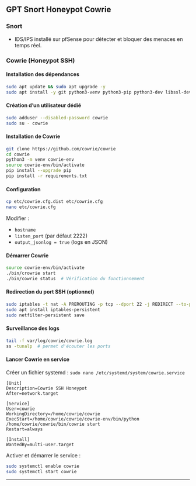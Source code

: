 ## GPT Snort Honeypot Cowrie

### Snort
- IDS/IPS installé sur pfSense pour détecter et bloquer des menaces en temps réel.

### Cowrie (Honeypot SSH)
#### Installation des dépendances
```bash
sudo apt update && sudo apt upgrade -y
sudo apt install -y git python3-venv python3-pip python3-dev libssl-dev libffi-dev build-essential
```

#### Création d’un utilisateur dédié
```bash
sudo adduser --disabled-password cowrie
sudo su - cowrie
```

#### Installation de Cowrie
```bash
git clone https://github.com/cowrie/cowrie
cd cowrie
python3 -m venv cowrie-env
source cowrie-env/bin/activate
pip install --upgrade pip
pip install -r requirements.txt
```

#### Configuration
```bash
cp etc/cowrie.cfg.dist etc/cowrie.cfg
nano etc/cowrie.cfg
```
Modifier :
- `hostname`
- `listen_port` (par défaut 2222)
- `output_jsonlog = true` (logs en JSON)

#### Démarrer Cowrie
```bash
source cowrie-env/bin/activate
./bin/crowrie start
./bin/cowrie status  # Vérification du fonctionnement
```

#### Redirection du port SSH (optionnel)
```bash
sudo iptables -t nat -A PREROUTING -p tcp --dport 22 -j REDIRECT --to-port 2222
sudo apt install iptables-persistent
sudo netfilter-persistent save
```

#### Surveillance des logs
```bash
tail -f var/log/cowrie/cowrie.log
ss -tunalp  # permet d'écouter les ports
```

#### Lancer Cowrie en service
Créer un fichier systemd : `sudo nano /etc/systemd/system/cowrie.service`
```
[Unit]
Description=Cowrie SSH Honeypot
After=network.target

[Service]
User=cowrie
WorkingDirectory=/home/cowrie/cowrie
ExecStart=/home/cowrie/cowrie/cowrie-env/bin/python /home/cowrie/cowrie/bin/cowrie start
Restart=always

[Install]
WantedBy=multi-user.target
```
Activer et démarrer le service :
```bash
sudo systemctl enable cowrie
sudo systemctl start cowrie
```

---
